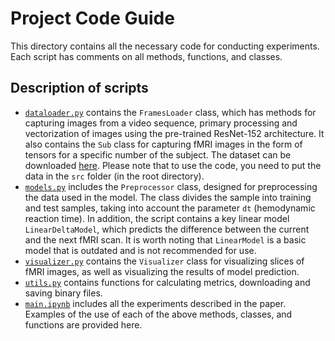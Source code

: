 # Project Code Guide
This directory contains all the necessary code for conducting experiments. Each script has comments on all methods, functions, and classes. 

## Description of scripts
- [`dataloader.py`](https://github.com/intsystems/2023-Project-112/blob/master/code/dataloader.py) contains the `FramesLoader` class, which has methods for capturing images from a video sequence, primary processing and vectorization of images using the pre-trained ResNet-152 architecture. It also contains the `Sub` class for capturing fMRI images in the form of tensors for a specific number of the subject. The dataset can be downloaded [here](https://openneuro.org/datasets/ds003688/versions/1.0.7). Please note that to use the code, you need to put the data in the `src` folder (in the root directory).
- [`models.py`](https://github.com/intsystems/2023-Project-112/blob/master/code/models.py) includes the `Preprocessor` class, designed for preprocessing the data used in the model. The class divides the sample into training and test samples, taking into account the parameter `dt` (hemodynamic reaction time). In addition, the script contains a key linear model `LinearDeltaModel`, which predicts the difference between the current and the next fMRI scan. It is worth noting that `LinearModel` is a basic model that is outdated and is not recommended for use.
- [`visualizer.py`](https://github.com/intsystems/2023-Project-112/blob/master/code/visualizer.py) contains the `Visualizer` class for visualizing slices of fMRI images, as well as visualizing the results of model prediction. 
- [`utils.py`](https://github.com/intsystems/2023-Project-112/blob/master/code/utils.py) contains functions for calculating metrics, downloading and saving binary files.
- [`main.ipynb`](https://github.com/intsystems/2023-Project-112/blob/master/code/main.ipynb) includes all the experiments described in the paper. Examples of the use of each of the above methods, classes, and functions are provided here.